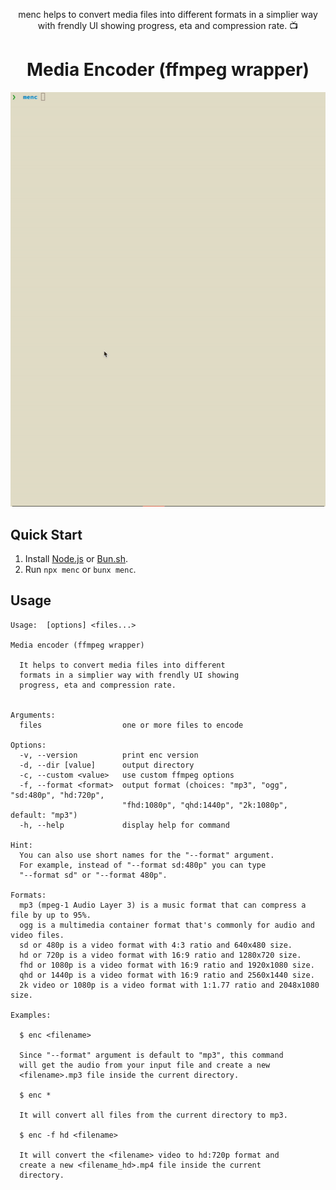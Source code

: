 <p align="center">
menc helps to convert media files into different formats in a simplier way with frendly UI showing progress, eta and compression rate. 📺
</p>

<h1 align="center">
Media Encoder (ffmpeg wrapper)
</h1>

<img src="./screen.gif" width="600"></img>

## Quick Start

1. Install [Node.js](https://nodejs.org/en/download/package-manager) or [Bun.sh](https://bun.sh/docs/installation).
2. Run `npx menc` or `bunx menc`.

## Usage

```
Usage:  [options] <files...>

Media encoder (ffmpeg wrapper)

  It helps to convert media files into different
  formats in a simplier way with frendly UI showing
  progress, eta and compression rate.


Arguments:
  files                  one or more files to encode

Options:
  -v, --version          print enc version
  -d, --dir [value]      output directory
  -c, --custom <value>   use custom ffmpeg options
  -f, --format <format>  output format (choices: "mp3", "ogg", "sd:480p", "hd:720p",
                         "fhd:1080p", "qhd:1440p", "2k:1080p", default: "mp3")
  -h, --help             display help for command

Hint:
  You can also use short names for the "--format" argument.
  For example, instead of "--format sd:480p" you can type
  "--format sd" or "--format 480p".

Formats:
  mp3 (mpeg-1 Audio Layer 3) is a music format that can compress a file by up to 95%.
  ogg is a multimedia container format that's commonly for audio and video files.
  sd or 480p is a video format with 4:3 ratio and 640x480 size.
  hd or 720p is a video format with 16:9 ratio and 1280x720 size.
  fhd or 1080p is a video format with 16:9 ratio and 1920x1080 size.
  qhd or 1440p is a video format with 16:9 ratio and 2560x1440 size.
  2k video or 1080p is a video format with 1:1.77 ratio and 2048x1080 size.

Examples:

  $ enc <filename>

  Since "--format" argument is default to "mp3", this command
  will get the audio from your input file and create a new
  <filename>.mp3 file inside the current directory.

  $ enc *

  It will convert all files from the current directory to mp3.

  $ enc -f hd <filename>

  It will convert the <filename> video to hd:720p format and
  create a new <filename_hd>.mp4 file inside the current
  directory.
```
